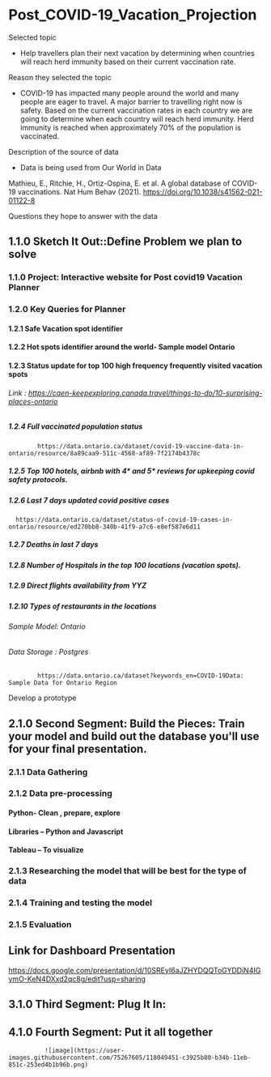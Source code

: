 # Post_COVID-19_Vacation_Projection 

Selected topic
- Help travellers plan their next vacation by determining when countries will reach herd immunity based on their current vaccination rate. 

Reason they selected the topic
- COVID-19 has impacted many people around the world and many people are eager to travel. A major barrier to travelling right now is safety. Based on the current vaccination rates in each country we are going to determine when each country will reach herd immunity. Herd immunity is reached when approximately 70% of the population is vaccinated. 

Description of the source of data
- Data is being used from Our World in Data

Mathieu, E., Ritchie, H., Ortiz-Ospina, E. et al. A global database of COVID-19 vaccinations. Nat Hum Behav (2021). https://doi.org/10.1038/s41562-021-01122-8

Questions they hope to answer with the data



## 1.1.0 Sketch It Out::Define Problem we plan to solve 

### 1.1.0 Project: Interactive website for Post covid19 Vacation Planner
### 1.2.0 Key Queries for Planner 
#### 1.2.1 Safe Vacation spot identifier 
#### 1.2.2 Hot spots identifier around the world- Sample model Ontario 
#### 1.2.3 Status update for top 100 high frequency frequently visited vacation spots
###### Link : https://caen-keepexploring.canada.travel/things-to-do/10-surprising-places-ontario
##### 1.2.4 Full vaccinated population status 
            https://data.ontario.ca/dataset/covid-19-vaccine-data-in-ontario/resource/8a89caa9-511c-4568-af89-7f2174b4378c
##### 1.2.5 Top 100 hotels, airbnb with 4* and 5* reviews for upkeeping covid safety protocols.
##### 1.2.6 Last 7 days updated covid positive cases
      https://data.ontario.ca/dataset/status-of-covid-19-cases-in-ontario/resource/ed270bb8-340b-41f9-a7c6-e8ef587e6d11
##### 1.2.7 Deaths in last 7 days 
##### 1.2.8 Number of Hospitals in the top 100 locations (vacation spots).
##### 1.2.9 Direct flights availability from YYZ 
##### 1.2.10 Types of restaurants in the locations 
###### Sample Model: Ontario 
###### Data Storage : Postgres
            https://data.ontario.ca/dataset?keywords_en=COVID-19Data: Sample Data for Ontario Region
Develop a prototype 

## 2.1.0 Second Segment: Build the Pieces: Train your model and build out the database you'll use for your final presentation.
### 2.1.1 Data Gathering
### 2.1.2 Data pre-processing
#### Python- Clean , prepare, explore
#### Libraries – Python and Javascript 
#### Tableau – To visualize 
### 2.1.3 Researching the model that will be best for the type of data
### 2.1.4 Training and testing the model
### 2.1.5 Evaluation

## Link for Dashboard Presentation 
https://docs.google.com/presentation/d/10SREyI6aJZHYDQQToGYDDiN4IGymO-KeN4DXxd2qc8g/edit?usp=sharing




## 3.1.0 Third Segment: Plug It In: 
## 4.1.0 Fourth Segment: Put it all together 
              ![image](https://user-images.githubusercontent.com/75267605/118049451-c3925b80-b34b-11eb-851c-253ed4b1b96b.png)
